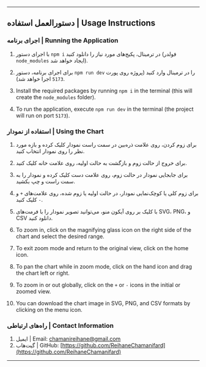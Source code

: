 
---

## دستورالعمل استفاده | Usage Instructions

### اجرای برنامه | Running the Application

1. با اجرای دستور `npm i` در ترمینال، پکیج‌های مورد نیاز را دانلود کنید (فولدر `node_modules` ایجاد خواهد شد).
2. برای اجرای برنامه، دستور `npm run dev` را در ترمینال وارد کنید (پروژه روی پورت `5173` اجرا خواهد شد).

1. Install the required packages by running `npm i` in the terminal (this will create the `node_modules` folder).
2. To run the application, execute `npm run dev` in the terminal (the project will run on port `5173`).

### استفاده از نمودار | Using the Chart

1. برای زوم کردن، روی علامت ذره‌بین در سمت راست نمودار کلیک کرده و بازه مورد نظر را روی نمودار انتخاب کنید.
2. برای خروج از حالت زوم و بازگشت به حالت اولیه، روی علامت خانه کلیک کنید.
3. برای جابجایی نمودار در حالت زوم، روی علامت دست کلیک کرده و نمودار را به سمت راست و چپ بکشید.
4. برای زوم کلی یا کوچک‌نمایی نمودار، در حالت اولیه یا زوم شده، روی علامت‌های `+` و `-` کلیک کنید.
5. با کلیک بر روی آیکون منو، می‌توانید تصویر نمودار را با فرمت‌های SVG، PNG، و CSV دانلود کنید.

1. To zoom in, click on the magnifying glass icon on the right side of the chart and select the desired range.
2. To exit zoom mode and return to the original view, click on the home icon.
3. To pan the chart while in zoom mode, click on the hand icon and drag the chart left or right.
4. To zoom in or out globally, click on the `+` or `-` icons in the initial or zoomed view.
5. You can download the chart image in SVG, PNG, and CSV formats by clicking on the menu icon.

### راه‌های ارتباطی | Contact Information

1. ایمیل | Email: chamanireihane@gmail.com
2. گیت‌هاب | GitHub: [https://github.com/ReihaneChamanifard](https://github.com/ReihaneChamanifard)

---